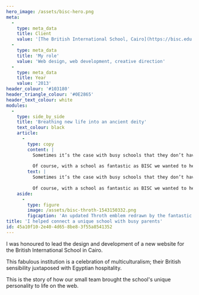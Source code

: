 ```yaml
---
hero_image: /assets/bisc-hero.png
meta:
  -
    type: meta_data
    title: Client
    value: '[The British International School, Cairo](https://bisc.edu.eg)'
  -
    type: meta_data
    title: 'My role'
    value: 'Web design, web development, creative direction'
  -
    type: meta_data
    title: Year
    value: '2013'
header_colour: '#103180'
header_triangle_colour: '#0E2865'
header_text_colour: white
modules:
  -
    type: side_by_side
    title: 'Breathing new life into an ancient deity'
    text_colour: black
    article:
      -
        type: copy
        content: |
          Sometimes it’s the case with busy schools that they don’t have much  in terms of brand visuals and assets. We found it particularly challenging to work with the current version of their emblem depicting the ancient Egyptian god, Throth.
          
          Of course, with a school as fantastic as BISC we wanted to help them out. We created an updated, modern version of Throth as a responsive SVG that gave us the flexibility on the web. We also provided a new, simplified set of standardised brand guidelines that the school could use beyond the web.
        text: |
          Sometimes it’s the case with busy schools that they don’t have much  in terms of brand visuals and assets. We found it particularly challenging to work with the current version of their emblem depicting the ancient Egyptian god, Throth.
          
          Of course, with a school as fantastic as BISC we wanted to help them out. We created an updated, modern version of Throth as a responsive SVG that gave us the flexibility on the web. We also provided a new, simplified set of standardised brand guidelines that the school could use beyond the web.
    aside:
      -
        type: figure
        image: /assets/bisc-throth-1543150332.png
        figcaption: 'An updated Throth emblem redrawn by the fantastic [Aegir](http://aegir.org).'
title: 'I helped connect a unique school with busy parents'
id: 45a10f10-2e40-4d65-8be8-3f55a8541352
---
```

I was honoured to lead the design and development of a new website for the British International School in Cairo.

This fabulous institution is a celebration of multiculturalism; their British sensibility juxtaposed with Egyptian hospitality.

This is the story of how our small team brought the school's unique personality to life on the web.
